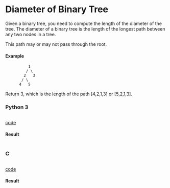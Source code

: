 # Diameter of Binary Tree
Given a binary tree, you need to compute the length of the diameter of the tree. The diameter of a binary tree is the length of the longest path between any two nodes in a tree. 

This path may or may not pass through the root.

#### Example
```
          1
         / \
        2   3
       / \     
      4   5
```
Return 3, which is the length of the path [4,2,1,3] or [5,2,1,3].

### Python 3
```python

```
[code](Python%203/543.py)

#### Result
```

```

### C
```C

```
[code](C/543.c)

#### Result
```

```
